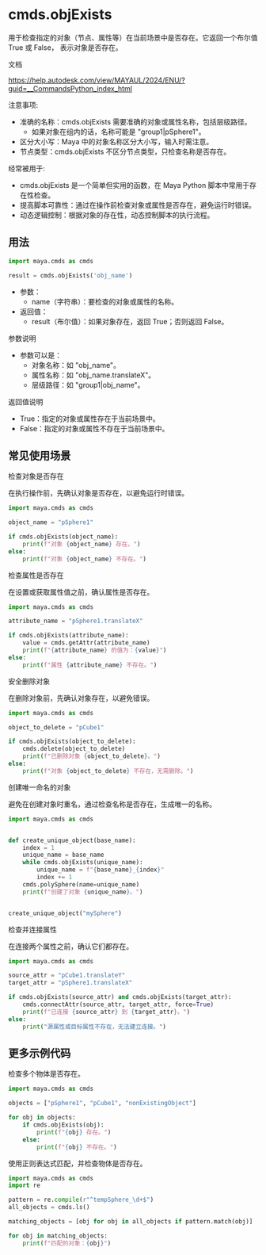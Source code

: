 # cmds.objExists

用于检查指定的对象（节点、属性等）在当前场景中是否存在。它返回一个布尔值 True 或 False，
表示对象是否存在。

文档

https://help.autodesk.com/view/MAYAUL/2024/ENU/?guid=__CommandsPython_index_html

注意事项:

* 准确的名称：cmds.objExists 需要准确的对象或属性名称，包括层级路径。
    * 如果对象在组内的话，名称可能是 "group1|pSphere1"。
* 区分大小写：Maya 中的对象名称区分大小写，输入时需注意。
* 节点类型：cmds.objExists 不区分节点类型，只检查名称是否存在。

经常被用于:

* cmds.objExists 是一个简单但实用的函数，在 Maya Python 脚本中常用于存在性检查。
* 提高脚本可靠性：通过在操作前检查对象或属性是否存在，避免运行时错误。
* 动态逻辑控制：根据对象的存在性，动态控制脚本的执行流程。

## 用法

```python
import maya.cmds as cmds

result = cmds.objExists('obj_name')
```

* 参数：
    * name（字符串）：要检查的对象或属性的名称。
* 返回值：
    * result（布尔值）：如果对象存在，返回 True；否则返回 False。

参数说明

* 参数可以是：
    * 对象名称：如 "obj_name"。
    * 属性名称：如 "obj_name.translateX"。
    * 层级路径：如 "group1|obj_name"。

返回值说明

* True：指定的对象或属性存在于当前场景中。
* False：指定的对象或属性不存在于当前场景中。

## 常见使用场景

检查对象是否存在

在执行操作前，先确认对象是否存在，以避免运行时错误。

```python
import maya.cmds as cmds

object_name = "pSphere1"

if cmds.objExists(object_name):
    print(f"对象 {object_name} 存在。")
else:
    print(f"对象 {object_name} 不存在。")
```

检查属性是否存在

在设置或获取属性值之前，确认属性是否存在。

```python
import maya.cmds as cmds

attribute_name = "pSphere1.translateX"

if cmds.objExists(attribute_name):
    value = cmds.getAttr(attribute_name)
    print(f"{attribute_name} 的值为：{value}")
else:
    print(f"属性 {attribute_name} 不存在。")
```

安全删除对象

在删除对象前，先确认对象存在，以避免错误。

```python
import maya.cmds as cmds

object_to_delete = "pCube1"

if cmds.objExists(object_to_delete):
    cmds.delete(object_to_delete)
    print(f"已删除对象 {object_to_delete}。")
else:
    print(f"对象 {object_to_delete} 不存在，无需删除。")
```

创建唯一命名的对象

避免在创建对象时重名，通过检查名称是否存在，生成唯一的名称。

```python
import maya.cmds as cmds


def create_unique_object(base_name):
    index = 1
    unique_name = base_name
    while cmds.objExists(unique_name):
        unique_name = f"{base_name}_{index}"
        index += 1
    cmds.polySphere(name=unique_name)
    print(f"创建了对象 {unique_name}。")


create_unique_object("mySphere")
```

检查并连接属性

在连接两个属性之前，确认它们都存在。

```python
import maya.cmds as cmds

source_attr = "pCube1.translateY"
target_attr = "pSphere1.translateX"

if cmds.objExists(source_attr) and cmds.objExists(target_attr):
    cmds.connectAttr(source_attr, target_attr, force=True)
    print(f"已连接 {source_attr} 到 {target_attr}。")
else:
    print("源属性或目标属性不存在，无法建立连接。")
```

## 更多示例代码

检查多个物体是否存在。

```python
import maya.cmds as cmds

objects = ["pSphere1", "pCube1", "nonExistingObject"]

for obj in objects:
    if cmds.objExists(obj):
        print(f"{obj} 存在。")
    else:
        print(f"{obj} 不存在。")
```

使用正则表达式匹配，并检查物体是否存在。

```python
import maya.cmds as cmds
import re

pattern = re.compile(r"^tempSphere_\d+$")
all_objects = cmds.ls()

matching_objects = [obj for obj in all_objects if pattern.match(obj)]

for obj in matching_objects:
    print(f"匹配的对象：{obj}")
```

